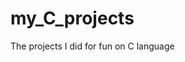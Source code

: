 # my_C_projects
The projects I did for fun on C language
[](https://github.com/shvetsovart/my_C_projects/blob/main/media/2022-01-01%2014-35-57.gif)
